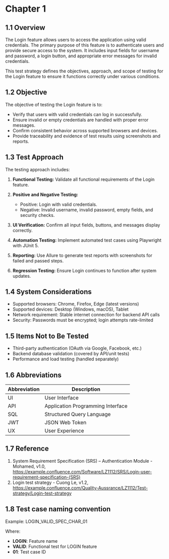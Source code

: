 # Chapter 1

## 1.1 Overview
The Login feature allows users to access the application using valid credentials. The primary purpose of this feature is to authenticate users and provide secure access to the system. It includes input fields for username and password, a login button, and appropriate error messages for invalid credentials.

This test strategy defines the objectives, approach, and scope of testing for the Login feature to ensure it functions correctly under various conditions.

## 1.2 Objective
The objective of testing the Login feature is to:

- Verify that users with valid credentials can log in successfully.
- Ensure invalid or empty credentials are handled with proper error messages.
- Confirm consistent behavior across supported browsers and devices.
- Provide traceability and evidence of test results using screenshots and reports.

## 1.3 Test Approach
The testing approach includes:

1. **Functional Testing:** Validate all functional requirements of the Login feature.
2. **Positive and Negative Testing:**  

   - Positive: Login with valid credentials.  
   - Negative: Invalid username, invalid password, empty fields, and security checks.

3. **UI Verification:** Confirm all input fields, buttons, and messages display correctly.
4. **Automation Testing:** Implement automated test cases using Playwright with JUnit 5.
5. **Reporting:** Use Allure to generate test reports with screenshots for failed and passed steps.
6. **Regression Testing:** Ensure Login continues to function after system updates.

## 1.4 System Considerations
- Supported browsers: Chrome, Firefox, Edge (latest versions)  
- Supported devices: Desktop (Windows, macOS), Tablet  
- Network requirement: Stable internet connection for backend API calls  
- Security: Passwords must be encrypted; login attempts rate-limited

## 1.5 Items Not to Be Tested
- Third-party authentication (OAuth via Google, Facebook, etc.)  
- Backend database validation (covered by API/unit tests)  
- Performance and load testing (handled separately)

## 1.6 Abbreviations
| Abbreviation | Description |
|--------------|-------------|
| UI           | User Interface |
| API          | Application Programming Interface |
| SQL          | Structured Query Language |
| JWT          | JSON Web Token |
| UX           | User Experience |

## 1.7 Reference
1. System Requirement Specification (SRS) – Authentication Module - Mohamed, v1.0, https://example.confluence.com/Software/LZ1112/SRS/Login-user-requirement-specification-(SRS) 
2. Login test strategy - Cuong Le, v1.2, https://example.confluence.com/Quality-Aussrance/LZ1112/Test-strategy/Login-test-strategy

## 1.8 Test case naming convention
Example: LOGIN_VALID_SPEC_CHAR_01

Where:
- **LOGIN**: Feature name  
- **VALID**: Functional test for LOGIN feature  
- **01**: Test case ID
